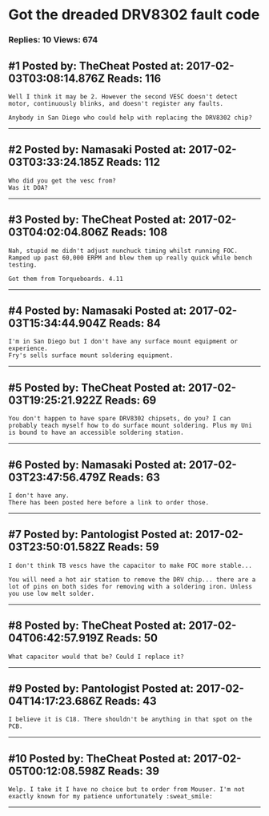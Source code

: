 # Got the dreaded DRV8302 fault code

### Replies: 10 Views: 674

## \#1 Posted by: TheCheat Posted at: 2017-02-03T03:08:14.876Z Reads: 116

```
Well I think it may be 2. However the second VESC doesn't detect motor, continuously blinks, and doesn't register any faults.

Anybody in San Diego who could help with replacing the DRV8302 chip?
```

---
## \#2 Posted by: Namasaki Posted at: 2017-02-03T03:33:24.185Z Reads: 112

```
Who did you get the vesc from?
Was it DOA?
```

---
## \#3 Posted by: TheCheat Posted at: 2017-02-03T04:02:04.806Z Reads: 108

```
Nah, stupid me didn't adjust nunchuck timing whilst running FOC. Ramped up past 60,000 ERPM and blew them up really quick while bench testing.

Got them from Torqueboards. 4.11
```

---
## \#4 Posted by: Namasaki Posted at: 2017-02-03T15:34:44.904Z Reads: 84

```
I'm in San Diego but I don't have any surface mount equipment or experience. 
Fry's sells surface mount soldering equipment.
```

---
## \#5 Posted by: TheCheat Posted at: 2017-02-03T19:25:21.922Z Reads: 69

```
You don't happen to have spare DRV8302 chipsets, do you? I can probably teach myself how to do surface mount soldering. Plus my Uni is bound to have an accessible soldering station.
```

---
## \#6 Posted by: Namasaki Posted at: 2017-02-03T23:47:56.479Z Reads: 63

```
I don't have any. 
There has been posted here before a link to order those.
```

---
## \#7 Posted by: Pantologist Posted at: 2017-02-03T23:50:01.582Z Reads: 59

```
I don't think TB vescs have the capacitor to make FOC more stable... 

You will need a hot air station to remove the DRV chip... there are a lot of pins on both sides for removing with a soldering iron. Unless you use low melt solder.
```

---
## \#8 Posted by: TheCheat Posted at: 2017-02-04T06:42:57.919Z Reads: 50

```
What capacitor would that be? Could I replace it?
```

---
## \#9 Posted by: Pantologist Posted at: 2017-02-04T14:17:23.686Z Reads: 43

```
I believe it is C18. There shouldn't be anything in that spot on the PCB.
```

---
## \#10 Posted by: TheCheat Posted at: 2017-02-05T00:12:08.598Z Reads: 39

```
Welp. I take it I have no choice but to order from Mouser. I'm not exactly known for my patience unfortunately :sweat_smile:
```

---

